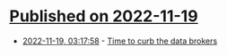 # [Published on 2022-11-19](index.md)

* [2022-11-19, 03:17:58](https://news.ycombinator.com/item?id=33666533) - [Time to curb the data brokers](https://www.nature.com/articles/d41586-022-03578-8)
